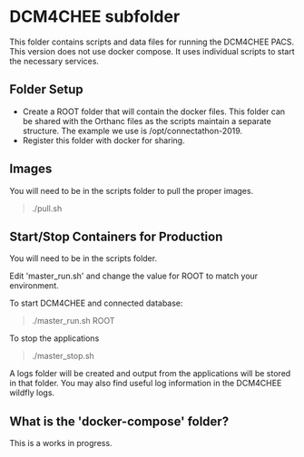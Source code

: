 # DCM4CHEE subfolder

This folder contains scripts and data files for running the DCM4CHEE PACS.
This version does not use docker compose. It uses individual scripts to start
the necessary services.

## Folder Setup
* Create a ROOT folder that will contain the docker files. This folder can be shared
  with the Orthanc files as the scripts maintain a separate structure.
  The example we use is /opt/connectathon-2019.
* Register this folder with docker for sharing.

## Images
You will need to be in the scripts folder to pull the proper images.
> ./pull.sh

## Start/Stop Containers for Production
You will need to be in the scripts folder.

Edit 'master_run.sh' and change the value for ROOT to match your environment.

To start DCM4CHEE and connected database:
> ./master_run.sh ROOT

To stop the applications
> ./master_stop.sh

A logs folder will be created and output from the applications
will be stored in that folder. You may also find useful log
information in the DCM4CHEE wildfly logs.

## What is the 'docker-compose' folder?
This is a works in progress.
